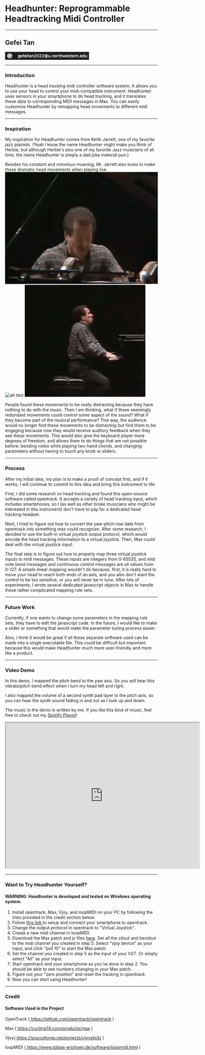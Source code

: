 # Headhunter: Reprogrammable Headtracking Midi Controller

---

## Gefei Tan
<img src="media/email.jpg"/>

---

### Introduction
Headhunter is a head tracking midi controller software system. It allows you to use your head to control your midi-compatible instrument. Headhunter uses sensors in your smartphone to do head tracking, and it translates these data to corresponding MIDI messages in Max. You can easily customize Headhunter by remapping head movements to different midi messages.


---

### Inspiration
My inspiration for Headhunter comes from Keith Jarrett, one of my favorite jazz pianists. (Yeah I know the name Headhunter might make you think of Herbie, but although Herbie's also one of my favorite Jazz musicians of all time, the name Headhunter is simply a dad joke material pun.)

Besides his constant and notorious moaning, Mr. Jarrett also loves to make these dramatic head movements when playing live.
![alt text](media/Keith1.gif)
![alt text](media/Keith2.gif)
![alt text](media/Keith3.gif)

People found these movements to be really distracting because they have nothing to do with the music. Then I am thinking, what if these seemingly redundant movements could control some aspect of the sound? What if they become part of the musical performance? This way, the audience would no longer find these movements to be distracting but find them to be engaging because now they would receive auditory feedback when they see these movements. This would also give the keyboard player more degrees of freedom, and allows them to do things that are not possible before: bending notes while playing two-hand chords, and changing parameters without having to touch any knob or sliders.

---
### Process
After my initial idea, my plan is to make a proof of concept first, and if it works, I will continue to commit to this idea and bring this instrument to life.

First, I did some research on head tracking and found this open-source software called opentrack. It accepts a variety of head tracking input, which includes smartphones, so I (as well as other broke musicians who might be interested in this instrument) don't have to pay for a dedicated head tracking headset.

Next, I tried to figure out how to convert the yaw-pitch-row data from opentrack into something max could recognize. After some research, I decided to use the built-in virtual joystick output protocol, which would encode the head tracking information to a virtual joystick. Then, Max could deal with the virtual joystick input.

The final step is to figure out how to properly map three virtual joystick inputs to midi messages. These inputs are integers from 0-65535, and midi note bend messages and continuous control messages are all values from 0-127. A simple linear mapping wouldn't do because, first, it is really hard to move your head to reach both ends of an axis, and you also don't want the control to be too sensitive, or you will never be in tune. After lots of experiments, I wrote several dedicated javascript objects in Max to handle these rather complicated mapping rule sets.


---
### Future Work

Currently, if one wants to change some parameters in the mapping rule sets, they have to edit the javascript code. In the future, I would like to make a slider or something that would make the parameter tuning process easier.

Also, I think it would be great if all these separate software used can be made into a single executable file. This could be difficult but important because this would make Headhunter much more user-friendly and more like a product.


---
### Video Demo

In this demo, I mapped the pitch bend to the yaw axis. So you will hear this vibrato/pitch bend effect when I turn my head left and right.

I also mapped the volume of a second synth pad layer to the pitch axis, so you can hear the synth sound fading in and out as I look up and down.

The music in the demo is written by me. If you like this kind of music, feel free to check out my <a href="https://open.spotify.com/playlist/62j0qdzoFFmlWArG9rjw5y?si=134dd3bfddf4407d">Spotify Playist</a>!

<iframe width="640" height="480"
src="https://www.youtube.com/embed/a7rpF8U1QdA">
</iframe>

---
### Want to Try Headhunter Yourself?
#### WARNING: Headhunter is developed and tested on Windows operating system.
1. Install opentrack, Max, Vjoy, and loopMIDI on your PC by following the links provided in the credit section below.
2. Follow <a href = https://github.com/opentrack/opentrack/wiki/Smartphone-Headtracking> this link </a> to setup and connect your smartphone to opentrack.
3. Change the output protocol in opentrack to "Virtual Joystick".
4. Create a new midi channel in loopMIDI.
5. Download the Max patch and js files [here](media/headhunter_max_patch.zip). Set all the ctlout and bendout to the midi channel you created in step 5. Select "vjoy device" as your input, and click "poll 10" to start the Max patch.
6. Set the channel you created in step 5 as the input of your VST. Or simply select "All" as your input.
7. Start opentrack and your smartphone as you've done in step 2. You should be able to see numbers changing in your Max patch.
8. Figure out your "zero position" and reset the tracking in opentrack.
9. Now you can start using Headhunter!
---
### Credit
#### Software Used in the Project
OpenTrack (<a href = https://github.com/opentrack/opentrack> https://github.com/opentrack/opentrack </a>)

Max (<a href = https://cycling74.com/products/max> https://cycling74.com/products/max </a>)

Vjoy(<a href = https://sourceforge.net/projects/vjoystick/> https://sourceforge.net/projects/vjoystick/ </a>)

loopMIDI (<a href = https://www.tobias-erichsen.de/software/loopmidi.html> https://www.tobias-erichsen.de/software/loopmidi.html </a>)

